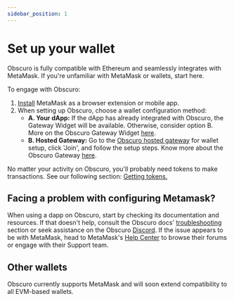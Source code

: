 ```yaml
---
sidebar_position: 1
---
```


# Set up your wallet

Obscuro is fully compatible with Ethereum and seamlessly integrates with MetaMask. If you're unfamiliar with MetaMask or wallets, start here.

To engage with Obscuro:

1. [Install](https://metamask.io/download/) MetaMask as a browser extension or mobile app.
2. When setting up Obscuro, choose a wallet configuration method:
   - **A. Your dApp:** If the dApp has already integrated with Obscuro, the Gateway Widget will be available. Otherwise, consider option B. More on the Obscuro Gateway Widget [here](/docs/tools-infrastructure/gateway-widget).
   - **B. Hosted Gateway:** Go to the [Obscuro hosted gateway](https://testnet.obscu.ro/) for wallet setup, click 'Join', and follow the setup steps. Know more about the Obscuro Gateway [here](/docs/tools-infrastructure/hosted-gateway).

No matter your activity on Obscuro, you'll probably need tokens to make transactions. See our following section: [Getting tokens.](/docs/getting-started/for-users/get-tokens)

## Facing a problem with configuring Metamask?
When using a dapp on Obscuro, start by checking its documentation and resources. If that doesn't help, consult the Obscuro docs' [troubleshooting](/docs/category/troubleshooting) section or seek assistance on the Obscuro [Discord](http://discord.gg/hbbfThQHT3). If the issue appears to be with MetaMask, head to MetaMask's [Help Center](https://support.metamask.io/hc/en-us) to browse their forums or engage with their Support team.

## Other wallets

Obscuro currently supports MetaMask and will soon extend compatibility to all EVM-based wallets.
